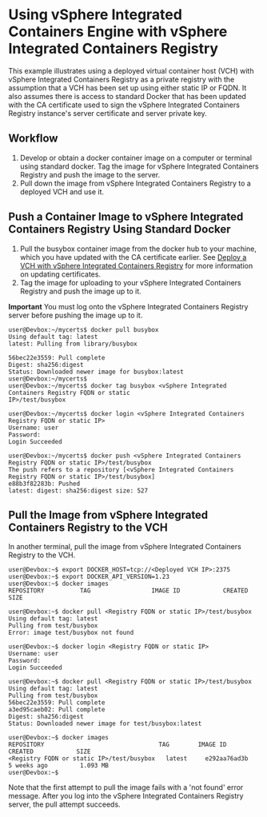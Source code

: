 # Using vSphere Integrated Containers Engine with vSphere Integrated Containers Registry

This example illustrates using a deployed virtual container host (VCH) with vSphere Integrated Containers Registry as a private registry with the assumption that a VCH has been set up using either static IP or FQDN.  It also assumes there is access to standard Docker that has been updated with the CA certificate used to sign the vSphere Integrated Containers Registry instance's server certificate and server private key.

## Workflow

1. Develop or obtain a docker container image on a computer or terminal using standard docker. Tag the image for vSphere Integrated Containers Registry and push the image to the server.
2. Pull down the image from vSphere Integrated Containers Registry to a deployed VCH and use it.

## Push a Container Image to vSphere Integrated Containers Registry Using Standard Docker

1. Pull the busybox container image from the docker hub to your machine, which you  have updated with the CA certificate earlier. See [Deploy a VCH with vSphere Integrated Containers Registry](../vic_vsphere_admin/deploy_vch_registry.md) for more information on updating certificates.
2. Tag the image for uploading to your vSphere Integrated Containers Registry and push the image up to it. 

**Important** You must log onto the vSphere Integrated Containers Registry server before pushing the image up to it.

    user@Devbox:~/mycerts$ docker pull busybox
    Using default tag: latest
    latest: Pulling from library/busybox

    56bec22e3559: Pull complete 
    Digest: sha256:digest
    Status: Downloaded newer image for busybox:latest
    user@Devbox:~/mycerts$ 
    user@Devbox:~/mycerts$ docker tag busybox <vSphere Integrated Containers Registry FQDN or static
    IP>/test/busybox

    user@Devbox:~/mycerts$ docker login <vSphere Integrated Containers Registry FQDN or static IP>
    Username: user
    Password: 
    Login Succeeded

    user@Devbox:~/mycerts$ docker push <vSphere Integrated Containers Registry FQDN or static IP>/test/busybox
    The push refers to a repository [<vSphere Integrated Containers Registry FQDN or static IP>/test/busybox]
    e88b3f82283b: Pushed 
    latest: digest: sha256:digest size: 527

## Pull the Image from vSphere Integrated Containers Registry to the VCH
In another terminal, pull the image from vSphere Integrated Containers Registry to the VCH.

    user@Devbox:~$ export DOCKER_HOST=tcp://<Deployed VCH IP>:2375
    user@Devbox:~$ export DOCKER_API_VERSION=1.23
    user@Devbox:~$ docker images
    REPOSITORY          TAG                 IMAGE ID            CREATED             SIZE

    user@Devbox:~$ docker pull <Registry FQDN or static IP>/test/busybox
    Using default tag: latest
    Pulling from test/busybox
    Error: image test/busybox not found

    user@Devbox:~$ docker login <Registry FQDN or static IP>
    Username: user
    Password: 
    Login Succeeded

    user@Devbox:~$ docker pull <Registry FQDN or static IP>/test/busybox
    Using default tag: latest
    Pulling from test/busybox
    56bec22e3559: Pull complete 
    a3ed95caeb02: Pull complete 
    Digest: sha256:digest
    Status: Downloaded newer image for test/busybox:latest

    user@Devbox:~$ docker images
    REPOSITORY                                TAG        IMAGE ID      CREATED            SIZE
    <Registry FQDN or static IP>/test/busybox   latest     e292aa76ad3b        5 weeks ago         1.093 MB
    user@Devbox:~$ 

Note that the first attempt to pull the image fails with a 'not found' error message. After you log into the vSphere Integrated Containers Registry server, the pull attempt succeeds.